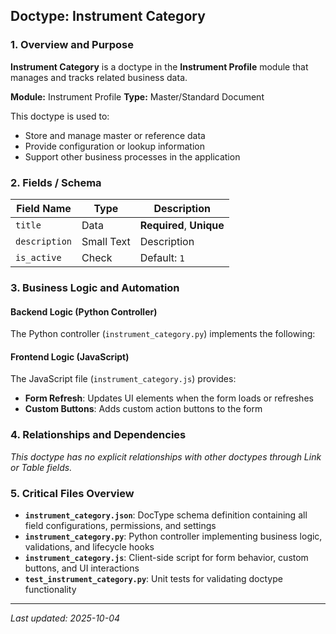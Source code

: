 ## Doctype: Instrument Category

### 1. Overview and Purpose

**Instrument Category** is a doctype in the **Instrument Profile** module that manages and tracks related business data.

**Module:** Instrument Profile
**Type:** Master/Standard Document

This doctype is used to:
- Store and manage master or reference data
- Provide configuration or lookup information
- Support other business processes in the application

### 2. Fields / Schema

| Field Name | Type | Description |
|------------|------|-------------|
| `title` | Data | **Required**, **Unique** |
| `description` | Small Text | Description |
| `is_active` | Check | Default: `1` |

### 3. Business Logic and Automation

#### Backend Logic (Python Controller)

The Python controller (`instrument_category.py`) implements the following:

#### Frontend Logic (JavaScript)

The JavaScript file (`instrument_category.js`) provides:

- **Form Refresh**: Updates UI elements when the form loads or refreshes
- **Custom Buttons**: Adds custom action buttons to the form

### 4. Relationships and Dependencies

*This doctype has no explicit relationships with other doctypes through Link or Table fields.*

### 5. Critical Files Overview

- **`instrument_category.json`**: DocType schema definition containing all field configurations, permissions, and settings
- **`instrument_category.py`**: Python controller implementing business logic, validations, and lifecycle hooks
- **`instrument_category.js`**: Client-side script for form behavior, custom buttons, and UI interactions
- **`test_instrument_category.py`**: Unit tests for validating doctype functionality

---

*Last updated: 2025-10-04*
